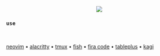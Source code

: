 <br>

<p align="center">
   <a href="https://www.youtube.com/watch?v=enFiIOZt-Lk"><img src="https://i.imgur.com/VuahBmH.png"></a>
</p>

### `use`

<br>

[neovim](https://neovim.io) • [alacritty](https://alacritty.org) • [tmux](https://github.com/tmux/tmux/wiki) • [fish](https://fishshell.com) • [fira code](https://github.com/tonsky/FiraCode) • [tableplus](https://tableplus.com) • [kagi](https://kagi.com)
<br>
